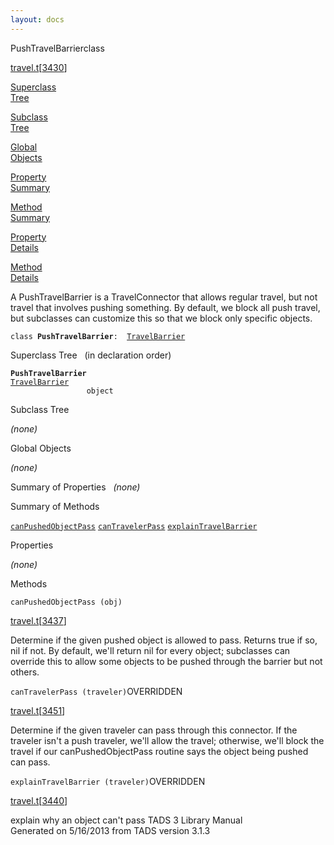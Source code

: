 ```yaml
---
layout: docs
---
```

<span class="title">PushTravelBarrier</span><span class="type">class</span>

[travel.t](../file/travel.t.html)\[[3430](../source/travel.t.html#3430)\]

[Superclass  
Tree](#_SuperClassTree_)

[Subclass  
Tree](#_SubClassTree_)

[Global  
Objects](#_ObjectSummary_)

[Property  
Summary](#_PropSummary_)

[Method  
Summary](#_MethodSummary_)

[Property  
Details](#_Properties_)

[Method  
Details](#_Methods_)



A PushTravelBarrier is a TravelConnector that allows regular travel, but
not travel that involves pushing something. By default, we block all
push travel, but subclasses can customize this so that we block only
specific objects.

`class `**`PushTravelBarrier`**` :   `[`TravelBarrier`](../object/TravelBarrier.html)



<span id="_SuperClassTree_"></span>



<span class="hdln">Superclass Tree</span>   (in declaration order)



**`PushTravelBarrier`**  
[`TravelBarrier`](../object/TravelBarrier.html)  
`                 object`  
<span id="_SubClassTree_"></span>



<span class="hdln">Subclass Tree</span>  



*(none)* <span id="_ObjectSummary_"></span>



<span class="hdln">Global Objects</span>  



*(none)* <span id="_PropSummary_"></span>



<span class="hdln">Summary of Properties</span>  
*(none)* <span id="_MethodSummary_"></span>



<span class="hdln">Summary of Methods</span>  



[`canPushedObjectPass`](#canPushedObjectPass) [`canTravelerPass`](#canTravelerPass) [`explainTravelBarrier`](#explainTravelBarrier)



<span id="_Properties_"></span>



<span class="hdln">Properties</span>  



*(none)* <span id="_Methods_"></span>



<span class="hdln">Methods</span>  



<span id="canPushedObjectPass"></span>

`canPushedObjectPass (obj)`

[travel.t](../file/travel.t.html)\[[3437](../source/travel.t.html#3437)\]



Determine if the given pushed object is allowed to pass. Returns true if
so, nil if not. By default, we'll return nil for every object;
subclasses can override this to allow some objects to be pushed through
the barrier but not others.



<span id="canTravelerPass"></span>

`canTravelerPass (traveler)`<span class="rem">OVERRIDDEN</span>

[travel.t](../file/travel.t.html)\[[3451](../source/travel.t.html#3451)\]



Determine if the given traveler can pass through this connector. If the
traveler isn't a push traveler, we'll allow the travel; otherwise, we'll
block the travel if our canPushedObjectPass routine says the object
being pushed can pass.



<span id="explainTravelBarrier"></span>

`explainTravelBarrier (traveler)`<span class="rem">OVERRIDDEN</span>

[travel.t](../file/travel.t.html)\[[3440](../source/travel.t.html#3440)\]



explain why an object can't pass
TADS 3 Library Manual  
Generated on 5/16/2013 from TADS version 3.1.3


